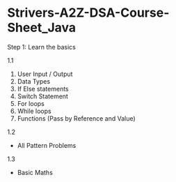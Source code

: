 # Strivers-A2Z-DSA-Course-Sheet_Java

Step 1: Learn the basics

1.1 
1. User Input / Output		
2. Data Types		
3. If Else statements		
4. Switch Statement		
5. For loops		
6. While loops		
7. Functions (Pass by Reference and Value)

1.2
- All Pattern Problems

1.3
- Basic Maths

